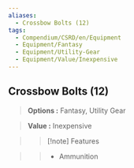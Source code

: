 ```yaml
---
aliases:
  - Crossbow Bolts (12)
tags:
  - Compendium/CSRD/en/Equipment
  - Equipment/Fantasy
  - Equipment/Utility-Gear
  - Equipment/Value/Inexpensive
---
```

  
    
## Crossbow Bolts (12)    
    
>    
> **Options :** Fantasy, Utility Gear    
> **Value :** Inexpensive    
>>[!note] Features    
>> - Ammunition